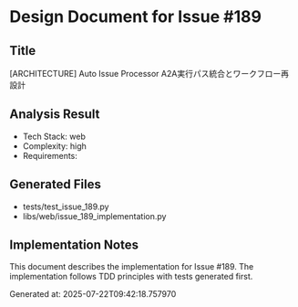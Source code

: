 # Design Document for Issue #189

## Title
[ARCHITECTURE] Auto Issue Processor A2A実行パス統合とワークフロー再設計

## Analysis Result
- Tech Stack: web
- Complexity: high
- Requirements: 

## Generated Files
- tests/test_issue_189.py
- libs/web/issue_189_implementation.py

## Implementation Notes
This document describes the implementation for Issue #189.
The implementation follows TDD principles with tests generated first.

Generated at: 2025-07-22T09:42:18.757970
